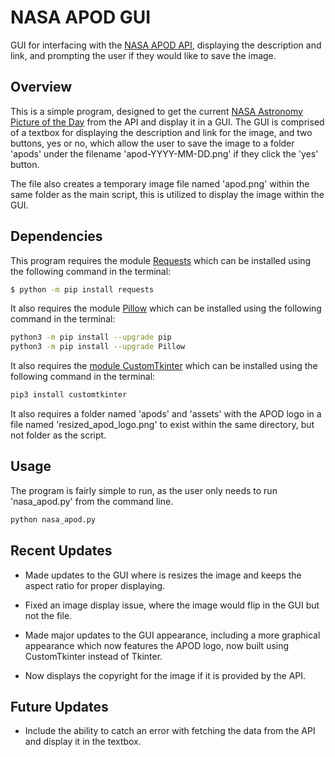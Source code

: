 # NASA APOD GUI
GUI for interfacing with the [NASA APOD API](https://api.nasa.gov/), displaying the description and link, and prompting the user if they would like to save the image.

## Overview
This is a simple program, designed to get the current [NASA Astronomy Picture of the Day](https://apod.nasa.gov/apod/astropix.html) from the API and display it in a GUI. The GUI is comprised of a textbox for displaying the description and link for the image, and two buttons, yes or no, which allow the user to save the image to a folder 'apods' under the filename 'apod-YYYY-MM-DD.png' if they click the 'yes' button.

The file also creates a temporary image file named 'apod.png' within the same folder as the main script, this is utilized to display the image within the GUI.

## Dependencies
This program requires the module [Requests](https://pypi.org/project/requests/) which can be installed using the following command in the terminal:
```bash
$ python -m pip install requests
```

It also requires the module [Pillow](https://pypi.org/project/Pillow/) which can be installed using the following command in the terminal:
```bash
python3 -m pip install --upgrade pip
python3 -m pip install --upgrade Pillow
```

It also requires the [module CustomTkinter](https://github.com/TomSchimansky/CustomTkinter) which can be installed using the following command in the terminal:
```bash
pip3 install customtkinter
```

It also requires a folder named 'apods' and 'assets' with the APOD logo in a file named 'resized_apod_logo.png' to exist within the same directory, but not folder as the script.

## Usage
The program is fairly simple to run, as the user only needs to run 'nasa_apod.py' from the command line.
```bash
python nasa_apod.py
```

## Recent Updates

- Made updates to the GUI where is resizes the image and keeps the aspect ratio for proper displaying.

- Fixed an image display issue, where the image would flip in the GUI but not the file.

- Made major updates to the GUI appearance, including a more graphical appearance which now features the APOD logo, now built using CustomTkinter instead of Tkinter.

- Now displays the copyright for the image if it is provided by the API.


## Future Updates

- Include the ability to catch an error with fetching the data from the API and display it in the textbox.
